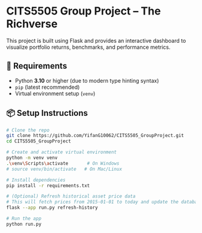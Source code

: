 # CITS5505 Group Project – The Richverse

This project is built using Flask and provides an interactive dashboard to visualize portfolio returns, benchmarks, and performance metrics.

## 🔧 Requirements

- Python **3.10** or higher (due to modern type hinting syntax)
- `pip` (latest recommended)
- Virtual environment setup (`venv`)

## 📦 Setup Instructions

```bash
# Clone the repo
git clone https://github.com/YifanG10062/CITS5505_GroupProject.git
cd CITS5505_GroupProject

# Create and activate virtual environment
python -m venv venv
.\venv\Scripts\activate       # On Windows
# source venv/bin/activate   # On Mac/Linux

# Install dependencies
pip install -r requirements.txt

# (Optional) Refresh historical asset price data
# This will fetch prices from 2015-01-01 to today and update the database
flask --app run.py refresh-history

# Run the app
python run.py

